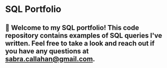 # SQL Portfolio

## 👋 Welcome to my SQL portfolio! This code repository contains examples of SQL queries I've written. Feel free to take a look and reach out if you have any questions at sabra.callahan@gmail.com.
